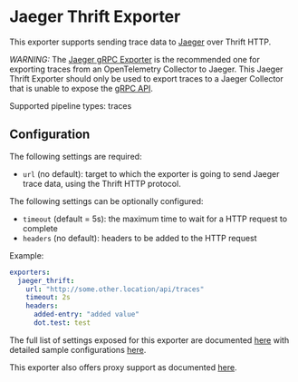 # Jaeger Thrift Exporter

This exporter supports sending trace data to [Jaeger](https://www.jaegertracing.io) over Thrift HTTP.

*WARNING:* The [Jaeger gRPC Exporter](https://github.com/open-telemetry/opentelemetry-collector-contrib/tree/main/exporter/jaegerexporter) is the recommended one for exporting traces from an OpenTelemetry Collector to Jaeger. This Jaeger Thrift Exporter should only be used to export traces to a Jaeger Collector that is unable to expose the [gRPC API](https://www.jaegertracing.io/docs/1.27/apis/#protobuf-via-grpc-stable).

Supported pipeline types: traces

## Configuration

The following settings are required:

- `url` (no default): target to which the exporter is going to send Jaeger trace data,
using the Thrift HTTP protocol.

The following settings can be optionally configured:

- `timeout` (default = 5s): the maximum time to wait for a HTTP request to complete
- `headers` (no default): headers to be added to the HTTP request

Example:

```yaml
exporters:
  jaeger_thrift:
    url: "http://some.other.location/api/traces"
    timeout: 2s
    headers:
      added-entry: "added value"
      dot.test: test
```

The full list of settings exposed for this exporter are documented [here](config.go)
with detailed sample configurations [here](testdata/config.yaml).

This exporter also offers proxy support as documented
[here](https://github.com/open-telemetry/opentelemetry-collector/tree/main/exporter#proxy-support).
